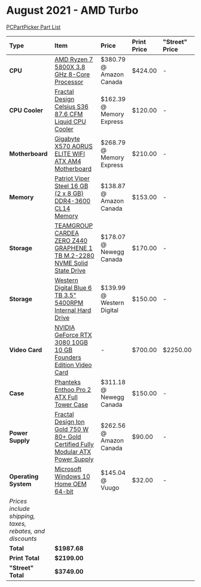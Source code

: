 # August 2021 - AMD Turbo

[PCPartPicker Part List](https://ca.pcpartpicker.com/list/kLVmNc)

| Type                                                     | Item                                                                                                                                                                                                                       | Price                     | Print Price | "Street" Price |
| :------------------------------------------------------- | :------------------------------------------------------------------------------------------------------------------------------------------------------------------------------------------------------------------------- | :------------------------ | :---------- | :------------- |
| **CPU**                                                  | [AMD Ryzen 7 5800X 3.8 GHz 8-Core Processor](https://ca.pcpartpicker.com/product/qtvqqs/amd-ryzen-7-5800x-38-ghz-8-core-processor-100-100000063wof)                                                                        | $380.79 @ Amazon Canada   | $424.00     | -              |
| **CPU Cooler**                                           | [Fractal Design Celsius S36 87.6 CFM Liquid CPU Cooler](https://ca.pcpartpicker.com/product/NMtWGX/fractal-design-celsius-s36-876-cfm-liquid-cpu-cooler-fd-wcu-celsius-s36-bk)                                             | $162.39 @ Memory Express  | $120.00     | -              |
| **Motherboard**                                          | [Gigabyte X570 AORUS ELITE WIFI ATX AM4 Motherboard](https://ca.pcpartpicker.com/product/XV6qqs/gigabyte-x570-aorus-elite-wifi-atx-am4-motherboard-x570-aorus-elite-wifi)                                                  | $268.79 @ Memory Express  | $210.00     | -              |
| **Memory**                                               | [Patriot Viper Steel 16 GB (2 x 8 GB) DDR4-3600 CL14 Memory](https://ca.pcpartpicker.com/product/HF6p99/patriot-viper-steel-16-gb-2-x-8-gb-ddr4-3600-cl14-memory-pvs416g360c4k)                                            | $138.87 @ Amazon Canada   | $153.00     | -              |
| **Storage**                                              | [TEAMGROUP CARDEA ZERO Z440 GRAPHENE 1 TB M.2-2280 NVME Solid State Drive](https://ca.pcpartpicker.com/product/nRVG3C/teamgroup-cardea-zero-z440-graphene-1-tb-m2-2280-nvme-solid-state-drive-tm8fp7001t0c311)             | $178.07 @ Newegg Canada   | $170.00     | -              |
| **Storage**                                              | [Western Digital Blue 6 TB 3.5" 5400RPM Internal Hard Drive](https://ca.pcpartpicker.com/product/Z2HRsY/western-digital-blue-6-tb-35-5400rpm-internal-hard-drive-wd60ezaz)                                                 | $139.99 @ Western Digital | $150.00     | -              |
| **Video Card**                                           | [NVIDIA GeForce RTX 3080 10GB 10 GB Founders Edition Video Card](https://ca.pcpartpicker.com/product/RnDkcf/nvidia-geforce-rtx-3080-10-gb-founders-edition-video-card-9001g1332530000)                                     | -                         | $700.00     | $2250.00       |
| **Case**                                                 | [Phanteks Enthoo Pro 2 ATX Full Tower Case](https://ca.pcpartpicker.com/product/gQWBD3/phanteks-enthoo-pro-2-atx-full-tower-case-ph-es620ptg_dbk01)                                                                        | $311.18 @ Newegg Canada   | $150.00     | -              |
| **Power Supply**                                         | [Fractal Design Ion Gold 750 W 80+ Gold Certified Fully Modular ATX Power Supply](https://ca.pcpartpicker.com/product/mL92FT/fractal-design-ion-gold-750-w-80-gold-certified-fully-modular-atx-power-supply-fd-p-ia2g-750) | $262.56 @ Amazon Canada   | $90.00      | -              |
| **Operating System**                                     | [Microsoft Windows 10 Home OEM 64-bit](https://ca.pcpartpicker.com/product/wtgPxr/microsoft-os-kw900140)                                                                                                                   | $145.04 @ Vuugo           | $32.00      | -              |
| _Prices include shipping, taxes, rebates, and discounts_ |
| **Total**                                                | **$1987.68**                                                                                                                                                                                                               |
| **Print Total**                                          | **$2199.00**                                                                                                                                                                                                               |
| **"Street" Total**                                       | **$3749.00**                                                                                                                                                                                                               |

